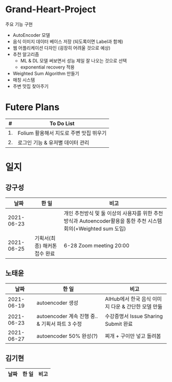 # Grand-Heart-Project 

주요 기능 구현
- AutoEncoder 모델 
- 음식 이미지 데이터 베이스 저장 (되도록이면 Label과 함께)
- 웹 어플리케이션 다자인 (굉장히 어려울 것으로 예상)
- 추천 알고리즘 
  - ML & DL 모델 써보면서 성능 제일 잘 나오는 것으로 선택
  - exponential recovery 적용
- Weighted Sum Algorithm 만들기
- 매칭 시스템
- 주변 맛집 찾아주기

# Futere Plans
|#|To Do List|
|--|--|
|1.|Folium 활용해서 지도로 주변 맛집 뛰우기|
|2.|로그인 기능 & 유저별 데이터 관리|


# 일지
## 강구성
|날짜|한 일|비고|
|--|--|--|
|2021-06-23||개인 추천방식 및 둘 이상의 사용자를 위한 추천방식과 Autoencoder활용을 통한 추천 시스템 회의(+Weighted sum 도입)|
|2021-06-25|기획서(최종) 해커톤 접수 완료|6-28 Zoom meeting 20:00| 
## 노태윤
|날짜|한 일|비고|
|--|--|--|
|2021-06-19|autoencoder 생성|AIHub에서 한국 음식 이미지 다운 & 간단한 모델 만듦|
|2021-06-23|autoencoder 계속 진행 중.. & 기획서 파트 3 수정|수강증명서 Issue Sharing Submit 완료|
|2021-06-27|autoencoder 50% 완성(?)|찌개 + 구이만 넣고 돌려봄|
## 김기현
|날짜|한 일|비고|
|--|--|--|
